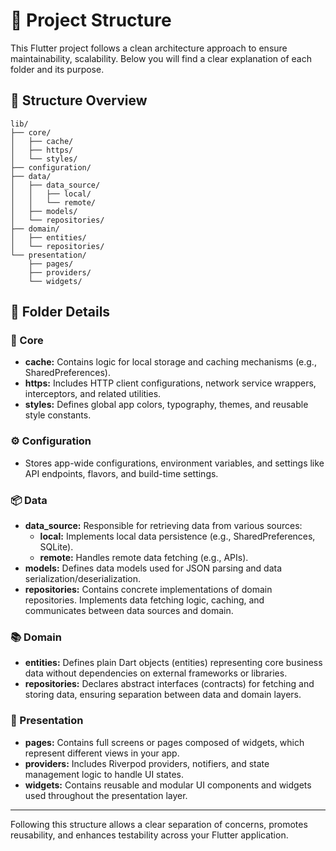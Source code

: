 # 📁 Project Structure

This Flutter project follows a clean architecture approach to ensure maintainability, scalability. Below you will find a clear explanation of each folder and its purpose.

## 📌 Structure Overview

```text
lib/
├── core/
│   ├── cache/
│   ├── https/
│   └── styles/
├── configuration/
├── data/
│   ├── data_source/
│   │   ├── local/
│   │   └── remote/
│   ├── models/
│   └── repositories/
├── domain/
│   ├── entities/
│   └── repositories/
└── presentation/
    ├── pages/
    ├── providers/
    └── widgets/
```

## 📁 Folder Details

### 🔧 Core

- **cache:** Contains logic for local storage and caching mechanisms (e.g., SharedPreferences).
- **https:** Includes HTTP client configurations, network service wrappers, interceptors, and related utilities.
- **styles:** Defines global app colors, typography, themes, and reusable style constants.

### ⚙️ Configuration

- Stores app-wide configurations, environment variables, and settings like API endpoints, flavors, and build-time settings.

### 📦 Data

- **data_source:** Responsible for retrieving data from various sources:
  - **local:** Implements local data persistence (e.g., SharedPreferences, SQLite).
  - **remote:** Handles remote data fetching (e.g., APIs).
- **models:** Defines data models used for JSON parsing and data serialization/deserialization.
- **repositories:** Contains concrete implementations of domain repositories. Implements data fetching logic, caching, and communicates between data sources and domain.

### 📚 Domain

- **entities:** Defines plain Dart objects (entities) representing core business data without dependencies on external frameworks or libraries.
- **repositories:** Declares abstract interfaces (contracts) for fetching and storing data, ensuring separation between data and domain layers.

### 🎨 Presentation

- **pages:** Contains full screens or pages composed of widgets, which represent different views in your app.
- **providers:** Includes Riverpod providers, notifiers, and state management logic to handle UI states.
- **widgets:** Contains reusable and modular UI components and widgets used throughout the presentation layer.

---

Following this structure allows a clear separation of concerns, promotes reusability, and enhances testability across your Flutter application.
